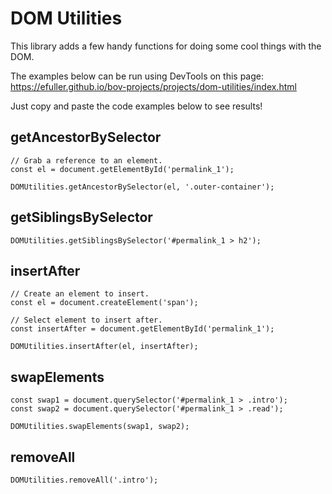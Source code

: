 # DOM Utilities
This library adds a few handy functions for doing some cool things with the DOM.

The examples below can be run using DevTools on this page:  
https://efuller.github.io/bov-projects/projects/dom-utilities/index.html

Just copy and paste the code examples below to see results!

## getAncestorBySelector
```
// Grab a reference to an element.
const el = document.getElementById('permalink_1');

DOMUtilities.getAncestorBySelector(el, '.outer-container');
```

## getSiblingsBySelector
```
DOMUtilities.getSiblingsBySelector('#permalink_1 > h2');
```

## insertAfter
```
// Create an element to insert.
const el = document.createElement('span');

// Select element to insert after.
const insertAfter = document.getElementById('permalink_1');

DOMUtilities.insertAfter(el, insertAfter);
```

## swapElements
```
const swap1 = document.querySelector('#permalink_1 > .intro');
const swap2 = document.querySelector('#permalink_1 > .read');

DOMUtilities.swapElements(swap1, swap2);
```

## removeAll
```
DOMUtilities.removeAll('.intro');
```